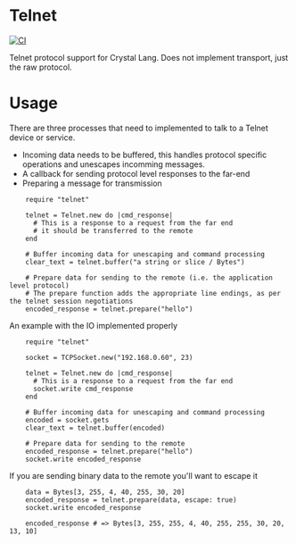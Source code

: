 # Telnet

[![CI](https://github.com/spider-gazelle/telnet.cr/actions/workflows/ci.yml/badge.svg)](https://github.com/spider-gazelle/telnet.cr/actions/workflows/ci.yml)

Telnet protocol support for Crystal Lang. Does not implement transport, just the raw protocol.


Usage
=====

There are three processes that need to implemented to talk to a Telnet device or service.

* Incoming data needs to be buffered, this handles protocol specific operations and unescapes incomming messages.
* A callback for sending protocol level responses to the far-end
* Preparing a message for transmission

```crystal
    require "telnet"

    telnet = Telnet.new do |cmd_response|
      # This is a response to a request from the far end
      # it should be transferred to the remote
    end

    # Buffer incoming data for unescaping and command processing
    clear_text = telnet.buffer("a string or slice / Bytes")

    # Prepare data for sending to the remote (i.e. the application level protocol)
    # The prepare function adds the appropriate line endings, as per the telnet session negotiations
    encoded_response = telnet.prepare("hello")
```

An example with the IO implemented properly

```crystal
    require "telnet"

    socket = TCPSocket.new("192.168.0.60", 23)

    telnet = Telnet.new do |cmd_response|
      # This is a response to a request from the far end
      socket.write cmd_response
    end

    # Buffer incoming data for unescaping and command processing
    encoded = socket.gets
    clear_text = telnet.buffer(encoded)

    # Prepare data for sending to the remote
    encoded_response = telnet.prepare("hello")
    socket.write encoded_response
```

If you are sending binary data to the remote you'll want to escape it

```crystal
    data = Bytes[3, 255, 4, 40, 255, 30, 20]
    encoded_response = telnet.prepare(data, escape: true)
    socket.write encoded_response

    encoded_response # => Bytes[3, 255, 255, 4, 40, 255, 255, 30, 20, 13, 10]
```
